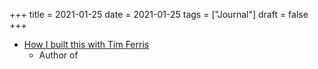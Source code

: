 +++
title = 2021-01-25
date = 2021-01-25
tags = ["Journal"]
draft = false
+++

-   [How I built this with Tim Ferris](https://www.npr.org/2020/12/18/948108821/author-and-podcaster-tim-ferriss?t=1611583356461)
    -   Author of
